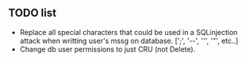 ## TODO list
- Replace all special characters that could be used in a SQLinjection attack when writting user's mssg on database. [';', '--', ''', '"', etc..] 
- Change db user permissions to just CRU (not Delete).
